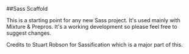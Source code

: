 ##Sass Scaffold

This is a starting point for any new Sass project. It's used mainly with Mixture &amp; Prepros. It's a working development so please feel free to suggest changes.

Credits to Stuart Robson for Sassification which is a major part of this.
